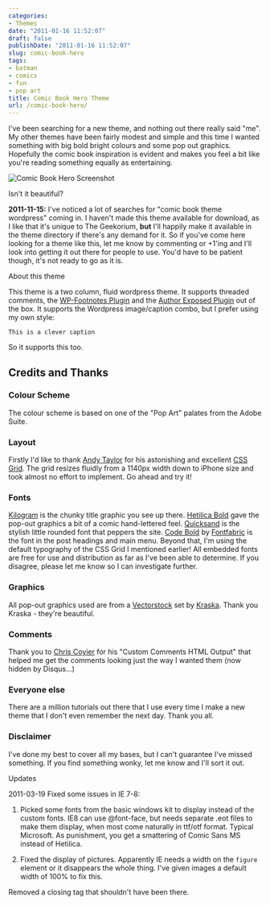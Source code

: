 ```yaml
---
categories:
- Themes
date: "2011-01-16 11:52:07"
draft: false
publishDate: "2011-01-16 11:52:07"
slug: comic-book-hero
tags:
- batman
- comics
- fun
- pop art
title: Comic Book Hero Theme
url: /comic-book-hero/
---
```


I've been searching for a new theme, and nothing out there really said "me". My other themes have been fairly modest and simple and this time I wanted something with big bold bright colours and some pop out graphics. Hopefully the comic book inspiration is evident and makes you feel a bit like you're reading something equally as entertaining.

![Comic Book Hero Screenshot](https://turbo.geekorium.com.au/wp-content/themes/comic-book-hero/screenshot.png)

Isn't it beautiful?

**2011-11-15:** I've noticed a lot of searches for "comic book theme wordpress" coming in. I haven't made this theme available for download, as I like that it's unique to The Geekorium, **but** I'll happily make it available in the theme directory if there's any demand for it. So if you've come here looking for a theme like this, let me know by commenting or +1'ing and I'll look into getting it out there for people to use. You'd have to be patient though, it's not ready to go as it is.

About this theme

This theme is a two column, fluid wordpress theme. It supports threaded comments, the [WP-Footnotes Plugin](http://wordpress.org/extend/plugins/wp-footnotes/) and the [Author Exposed Plugin](http://wordpress.org/extend/plugins/author-exposed/) out of the box. It supports the Wordpress image/caption combo, but I prefer using my own style:

`This is a clever caption`

So it supports this too.

## Credits and Thanks

### Colour Scheme

The colour scheme is based on one of the "Pop Art" palates from the Adobe Suite.

### Layout

Firstly I'd like to thank [Andy Taylor](http://www.andytlr.com/) for his astonishing and excellent [CSS Grid](http://cssgrid.net). The grid resizes fluidly from a 1140px width down to iPhone size and took almost no effort to implement. Go ahead and try it!

### Fonts

[Kilogram](http://www.kallegraphics.com/typographics/kilogram/) is the chunky title graphic you see up there. [Hetilica Bold](http://diegoquintana.com/hetilica-bold/) gave the pop-out graphics a bit of a comic hand-lettered feel. [Quicksand](http://www.andrewpaglinawan.com/) is the stylish little rounded font that peppers the site. [Code Bold](http://fontfabric.com/code-free-font-3/) by [Fontfabric](http://www.fontfabric.com/) is the font in the post headings and main menu. Beyond that, I'm using the default typography of the CSS Grid I mentioned earlier! All embedded fonts are free for use and distribution as far as I've been able to determine. If you disagree, please let me know so I can investigate further.

### Graphics

All pop-out graphics used are from a [Vectorstock](http://www.vectorstock.com/royalty-free-vector/148597-comic-speech-bubbles) set by [Kraska](http://www.vectorstock.com/artist-profile/kraska). Thank you Kraska - they're beautiful.

### Comments

Thank you to [Chris Coyier](http://digwp.com/2010/02/custom-comments-html-output/) for his "Custom Comments HTML Output" that helped me get the comments looking just the way I wanted them (now hidden by Disqus...)

### Everyone else

There are a million tutorials out there that I use every time I make a new theme that I don't even remember the next day. Thank you all.

### Disclaimer

I've done my best to cover all my bases, but I can't guarantee I've missed something. If you find something wonky, let me know and I'll sort it out.

Updates

2011-03-19 Fixed some issues in IE 7-8:

1.  Picked some fonts from the basic windows kit to display instead of     the custom fonts. IE8 can use @font-face, but needs separate .eot     files to make them display, when most come naturally in     ttf/otf format. Typical Microsoft. As punishment, you get a     smattering of Comic Sans MS instead of Hetilica.

2.  Fixed the display of pictures. Apparently IE needs a width on the     `figure` element or it disappears the whole thing. I've given images     a default width of 100% to fix this.

Removed a closing tag that shouldn't have been there.
